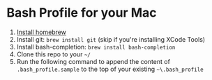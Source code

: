 Bash Profile for your Mac
=======

1. [Install homebrew](https://brew.sh/)
1. Install git: `brew install git` (skip if you're installing XCode Tools)
1. Install bash-completion: `brew install bash-completion`
1. Clone this repo to your `~/`
1. Run the following command to append the content of `.bash_profile.sample` to the top of your existing `~\.bash_profile`
